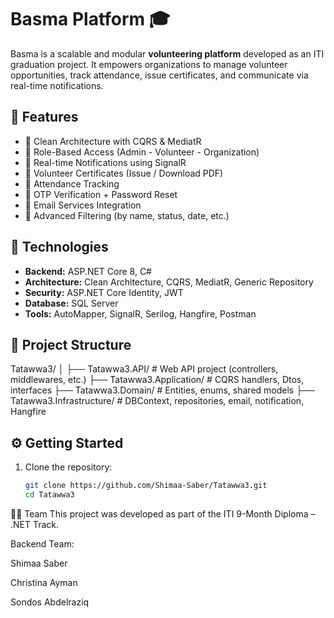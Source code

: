 
# Basma Platform 🎓

Basma is a scalable and modular **volunteering platform** developed as an ITI graduation project. It empowers organizations to manage volunteer opportunities, track attendance, issue certificates, and communicate via real-time notifications.

## 🚀 Features

- 🧠 Clean Architecture with CQRS & MediatR  
- 👥 Role-Based Access (Admin - Volunteer - Organization)  
- 🔔 Real-time Notifications using SignalR  
- 📜 Volunteer Certificates (Issue / Download PDF)  
- 📅 Attendance Tracking  
- 🔐 OTP Verification + Password Reset  
- 📧 Email Services Integration  
- 🔎 Advanced Filtering (by name, status, date, etc.)  


## 🧰 Technologies

- **Backend:** ASP.NET Core 8, C#  
- **Architecture:** Clean Architecture, CQRS, MediatR, Generic Repository  
- **Security:** ASP.NET Core Identity, JWT  
- **Database:** SQL Server  
- **Tools:** AutoMapper, SignalR, Serilog, Hangfire, Postman  

## 📂 Project Structure
Tatawwa3/
│
├── Tatawwa3.API/ # Web API project (controllers, middlewares, etc.)
├── Tatawwa3.Application/ # CQRS handlers, Dtos, interfaces
├── Tatawwa3.Domain/ # Entities, enums, shared models
├── Tatawwa3.Infrastructure/ # DBContext, repositories, email, notification, Hangfire


## ⚙️ Getting Started

1. Clone the repository:
   ```bash
   git clone https://github.com/Shimaa-Saber/Tatawwa3.git
   cd Tatawwa3
   
👩‍💻 Team
This project was developed as part of the ITI 9-Month Diploma – .NET Track.

Backend Team:

Shimaa Saber

Christina Ayman

Sondos Abdelraziq

